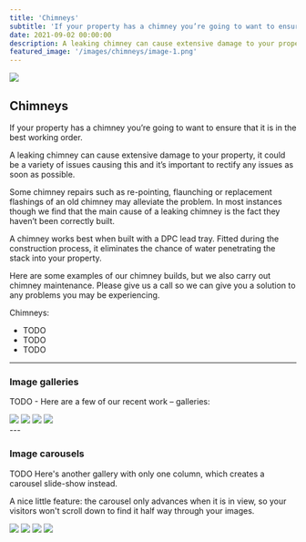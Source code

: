 ```yaml
---
title: 'Chimneys'
subtitle: 'If your property has a chimney you’re going to want to ensure that it is in the best working order.'
date: 2021-09-02 00:00:00
description: A leaking chimney can cause extensive damage to your property, it could be a variety of issues causing this and it’s important to rectify any issues as soon as possible.
featured_image: '/images/chimneys/image-1.png'
---
```


![](/images/chimneys/image-1.png)

## Chimneys

If your property has a chimney you’re going to want to ensure that it is in the best working order.

A leaking chimney can cause extensive damage to your property, it could be a variety of issues causing this and it’s important to rectify any issues as soon as possible.

Some chimney repairs such as re-pointing, flaunching or replacement flashings of an old chimney may alleviate the problem. In most instances though we find that the main cause of a leaking chimney is the fact they haven’t been correctly built. 

A chimney works best when built with a DPC lead tray. Fitted during the construction process, it eliminates the chance of water penetrating the stack into your property.

Here are some examples of our chimney builds, but we also carry out chimney maintenance. Please give us a call so we can give you a solution to any problems you may be experiencing.

Chimneys:

* TODO
* TODO
* TODO

---

### Image galleries

TODO - Here are a few of our recent work – galleries:

<div class="gallery" data-columns="3">
	<img src="/images/chimneys/image-1.png">
	<img src="/images/chimneys/image-2.png">
	<img src="/images/chimneys/image-3.png">
	<img src="/images/chimneys/image-4.png">
</div>
---

### Image carousels

TODO
Here's another gallery with only one column, which creates a carousel slide-show instead.

A nice little feature: the carousel only advances when it is in view, so your visitors won't scroll down to find it half way through your images.

<div class="gallery" data-columns="1">
	<img src="/images/chimneys/image-1.png">
	<img src="/images/chimneys/image-2.png">
	<img src="/images/chimneys/image-3.png">
	<img src="/images/chimneys/image-4.png">
</div>